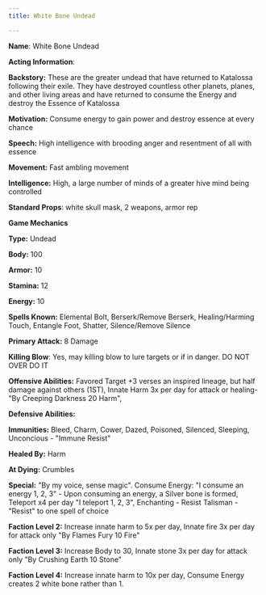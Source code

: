 ```yaml
---
title: White Bone Undead

---
```




**Name**: White Bone Undead

 

**Acting Information**: 

**Backstory:**  These are the greater undead that have returned to Katalossa following their exile.  They have destroyed countless other planets, planes, and other living areas and have returned to consume the Energy and destroy the Essence of Katalossa

**Motivation:** Consume energy to gain power and destroy essence at every chance

**Speech:** High intelligence with brooding anger and resentment of all with essence

**Movement:** Fast ambling movement

**Intelligence:** High, a large number of minds of a greater hive mind being controlled

**Standard Props**: white skull mask, 2 weapons, armor rep

**Game Mechanics**

**Type:** Undead

**Body:** 100

**Armor:** 10

**Stamina:** 12

**Energy:** 10

**Spells Known:** Elemental Bolt, Berserk/Remove Berserk, Healing/Harming Touch, Entangle Foot, Shatter, Silence/Remove Silence

**Primary Attack:** 8 Damage

**Killing Blow**: Yes, may killing blow to lure targets or if in danger.  DO NOT OVER DO IT

**Offensive Abilities:** Favored Target +3 verses an inspired lineage, but half damage against others (1ST), Innate Harm 3x per day for attack or healing- "By Creeping Darkness 20 Harm",

**Defensive Abilities:** 

**Immunities:** Bleed, Charm, Cower, Dazed, Poisoned, Silenced, Sleeping, Unconcious - "Immune Resist"

**Healed By:** Harm

**At Dying:** Crumbles

**Special:** "By my voice, sense magic". Consume Energy: "I consume an energy 1, 2, 3" - Upon consuming an energy, a Silver bone is formed, Teleport x4 per day "I teleport 1, 2, 3", Enchanting - Resist Talisman - "Resist" to one spell of choice

**Faction Level 2:** Increase innate harm to 5x per day, Innate fire 3x per day for attack only "By Flames Fury 10 Fire"

**Faction Level 3:** Increase Body to 30, Innate stone 3x per day for attack only "By Crushing Earth 10 Stone"

**Faction Level 4:** Increase innate harm to 10x per day, Consume Energy creates 2 white bone rather than 1.